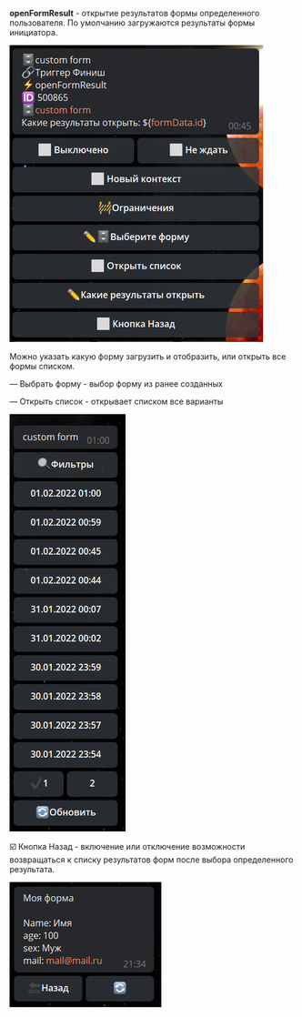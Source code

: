 
**openFormResult** - открытие результатов формы определенного пользователя. По умолчанию загружаются результаты формы инициатора. 

![](./1.png)

Можно указать какую форму загрузить и отобразить, или открыть все формы списком.

— Выбрать форму - выбор форму из ранее созданных

— Открыть список - открывает списком все варианты

![](./2.png)

☑️ Кнопка Назад - включение или отключение возможности возвращаться к списку результатов форм после выбора определенного результата.

![](./3.png)





